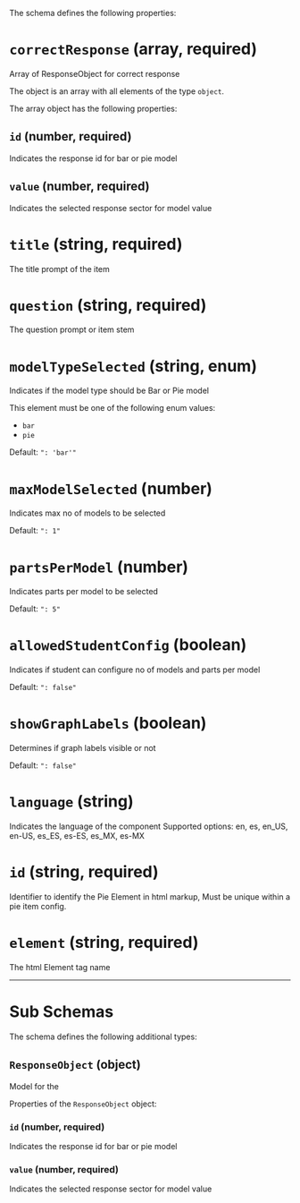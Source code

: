 The schema defines the following properties:

# `correctResponse` (array, required)

Array of ResponseObject for correct response

The object is an array with all elements of the type `object`.

The array object has the following properties:

## `id` (number, required)

Indicates the response id for bar or pie model

## `value` (number, required)

Indicates the selected response sector for model value

# `title` (string, required)

The title prompt of the item

# `question` (string, required)

The question prompt or item stem

# `modelTypeSelected` (string, enum)

Indicates if the model type should be Bar or Pie model

This element must be one of the following enum values:

* `bar`
* `pie`

Default: `": 'bar'"`

# `maxModelSelected` (number)

Indicates max no of models to be selected

Default: `": 1"`

# `partsPerModel` (number)

Indicates parts per model to be selected

Default: `": 5"`

# `allowedStudentConfig` (boolean)

Indicates if student can configure no of models and parts per model

Default: `": false"`

# `showGraphLabels` (boolean)

Determines if graph labels visible or not

Default: `": false"`

# `language` (string)

Indicates the language of the component
Supported options: en, es, en_US, en-US, es_ES, es-ES, es_MX, es-MX

# `id` (string, required)

Identifier to identify the Pie Element in html markup, Must be unique within a pie item config.

# `element` (string, required)

The html Element tag name

---

# Sub Schemas

The schema defines the following additional types:

## `ResponseObject` (object)

Model for the

Properties of the `ResponseObject` object:

### `id` (number, required)

Indicates the response id for bar or pie model

### `value` (number, required)

Indicates the selected response sector for model value